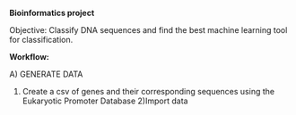 **Bioinformatics project**

Objective: Classify DNA sequences and find the best machine learning tool for classification.

**Workflow:**

A) GENERATE DATA
1) Create a csv of genes and their corresponding sequences using the Eukaryotic Promoter Database
2)Import data   
